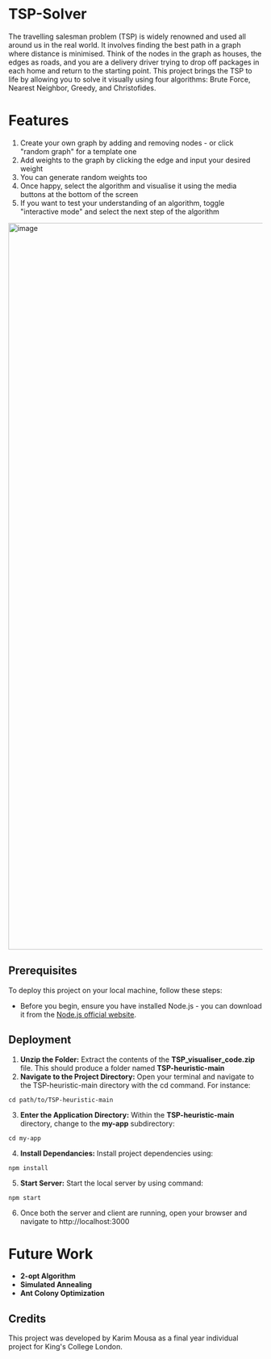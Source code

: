 # TSP-Solver

The travelling salesman problem (TSP) is widely renowned and used all around us in the real world. It involves finding the best path in a graph where distance is minimised. Think of the nodes in the graph as houses, the edges as roads, and you are a delivery driver trying to drop off packages in each home and return to the starting point. This project brings the TSP to life by allowing you to solve it visually using four algorithms: Brute Force, Nearest Neighbor, Greedy, and Christofides.

# Features
1. Create your own graph by adding and removing nodes - or click "random graph" for a template one
2. Add weights to the graph by clicking the edge and input your desired weight
3. You can generate random weights too
4. Once happy, select the algorithm and visualise it using the media buttons at the bottom of the screen
6. If you want to test your understanding of an algorithm, toggle "interactive mode" and select the next step of the algorithm


<img width="1440" alt="image" src="https://github.com/kmousaa/TSP-visualiser/assets/99260175/ac77b9c5-821c-4309-8250-720693ed4464">



## Prerequisites

To deploy this project on your local machine, follow these steps:
- Before you begin, ensure you have installed Node.js - you can download it from the [Node.js official website](https://nodejs.org/en/download/). 

## Deployment
1. **Unzip the Folder:** Extract the contents of the **TSP_visualiser_code.zip** file. This should produce a folder named **TSP-heuristic-main**
2. **Navigate to the Project Directory:** Open your terminal and navigate to the TSP-heuristic-main directory with the cd command. For instance:
```
cd path/to/TSP-heuristic-main
```
3. **Enter the Application Directory:** Within the **TSP-heuristic-main** directory, change to the **my-app** subdirectory:
```
cd my-app
```
4. **Install Dependancies:** Install project dependencies using:
```
npm install
```
5. **Start Server:** Start the local server by using command:
```
npm start
```
6. Once both the server and client are running, open your browser and navigate to http://localhost:3000

# Future Work

- **2-opt Algorithm**
- **Simulated Annealing**
- **Ant Colony Optimization**


## Credits

This project was developed by Karim Mousa as a final year individual project for King's College London.
